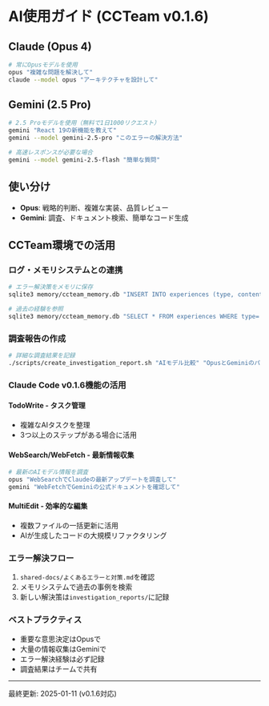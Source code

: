 # AI使用ガイド (CCTeam v0.1.6)

## Claude (Opus 4)
```bash
# 常にOpusモデルを使用
opus "複雑な問題を解決して"
claude --model opus "アーキテクチャを設計して"
```

## Gemini (2.5 Pro)
```bash
# 2.5 Proモデルを使用（無料で1日1000リクエスト）
gemini "React 19の新機能を教えて"
gemini --model gemini-2.5-pro "このエラーの解決方法"

# 高速レスポンスが必要な場合
gemini --model gemini-2.5-flash "簡単な質問"
```

## 使い分け
- **Opus**: 戦略的判断、複雑な実装、品質レビュー
- **Gemini**: 調査、ドキュメント検索、簡単なコード生成

## CCTeam環境での活用

### ログ・メモリシステムとの連携
```bash
# エラー解決策をメモリに保存
sqlite3 memory/ccteam_memory.db "INSERT INTO experiences (type, content) VALUES ('error_solution', '解決策内容');"

# 過去の経験を参照
sqlite3 memory/ccteam_memory.db "SELECT * FROM experiences WHERE type='error_solution' AND content LIKE '%キーワード%';"
```

### 調査報告の作成
```bash
# 詳細な調査結果を記録
./scripts/create_investigation_report.sh "AIモデル比較" "OpusとGeminiのパフォーマンス分析"
```

### Claude Code v0.1.6機能の活用

#### TodoWrite - タスク管理
- 複雑なAIタスクを整理
- 3つ以上のステップがある場合に活用

#### WebSearch/WebFetch - 最新情報収集
```bash
# 最新のAIモデル情報を調査
opus "WebSearchでClaudeの最新アップデートを調査して"
gemini "WebFetchでGeminiの公式ドキュメントを確認して"
```

#### MultiEdit - 効率的な編集
- 複数ファイルの一括更新に活用
- AIが生成したコードの大規模リファクタリング

### エラー解決フロー
1. `shared-docs/よくあるエラーと対策.md`を確認
2. メモリシステムで過去の事例を検索
3. 新しい解決策は`investigation_reports/`に記録

### ベストプラクティス
- 重要な意思決定はOpusで
- 大量の情報収集はGeminiで
- エラー解決経験は必ず記録
- 調査結果はチームで共有

---
最終更新: 2025-01-11 (v0.1.6対応)
